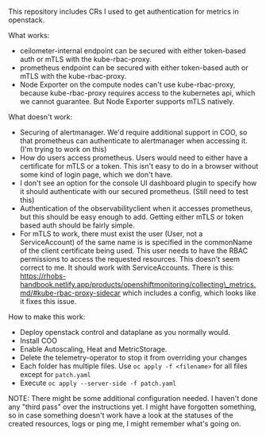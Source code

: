 This repository includes CRs I used to get authentication for metrics in openstack.

What works:
- ceilometer-internal endpoint can be secured with either token-based auth or mTLS with the kube-rbac-proxy.
- prometheus endpoint can be secured with either token-based auth or mTLS with the kube-rbac-proxy.
- Node Exporter on the compute nodes can't use kube-rbac-proxy, because kube-rbac-proxy requires access to the kubernetes api, which we cannot guarantee. But Node Exporter supports mTLS natively.

What doesn't work:
- Securing of alertmanager. We'd require additional support in COO, so that prometheus can authenticate to alertmanager when accessing it. (I'm trying to work on this)
- How do users access prometheus. Users would need to either have a certificate for mTLS or a token. This isn't easy to do in a browser without some kind of login page, which we don't have.
- I don't see an option for the console UI dashboard plugin to specify how it should authenticate with our secured prometheus. (Still need to test this)
- Authentication of the observabilityclient when it accesses prometheus, but this should be easy enough to add. Getting either mTLS or token based auth should be fairly simple.
- For mTLS to work, there must exist the user (User, not a ServiceAccount) of the same name is is specified in the commonName of the client certificate being used. This user needs to have the RBAC permissions to access the requested resources. This doesn't seem correct to me. It should work with ServiceAccounts. There is this: https://rhobs-handbook.netlify.app/products/openshiftmonitoring/collecting\_metrics.md/#kube-rbac-proxy-sidecar which includes a config, which looks like it fixes this issue.

How to make this work:
- Deploy openstack control and dataplane as you normally would.
- Install COO
- Enable Autoscaling, Heat and MetricStorage.
- Delete the telemetry-operator to stop it from overriding your changes
- Each folder has multiple files. Use `oc apply -f <filename>` for all files except for `patch.yaml`
- Execute `oc apply --server-side -f patch.yaml`

NOTE: There might be some additional configuration needed. I haven't done any "third pass" over the instructions yet. I might have forgotten something, so in case something doesn't work have a look at the statuses of the created resources, logs or ping me, I might remember what's going on.

